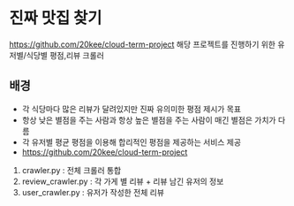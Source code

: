 # 진짜 맛집 찾기
https://github.com/20kee/cloud-term-project
해당 프로젝트를 진행하기 위한 유저별/식당별 평점,리뷰 크롤러 
## 배경
- 각 식당마다 많은 리뷰가 달려있지만 진짜 유의미한 평점 제시가 목표
- 항상 낮은 별점을 주는 사람과 항상 높은 별점을 주는 사람이 매긴 별점은 가치가 다름
- 각 유저별 평균 평점을 이용해 합리적인 평점을 제공하는 서비스 제공
- https://github.com/20kee/cloud-term-project

1. crawler.py : 전체 크롤러 통합
2. review_crawler.py : 각 가게 별 리뷰 + 리뷰 남긴 유저의 정보
3. user_crawler.py : 유저가 작성한 전체 리뷰
